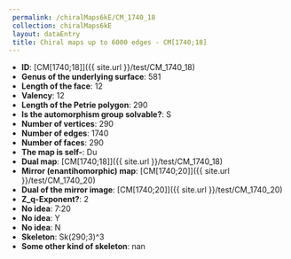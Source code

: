 ```yaml
--- 
 permalink: /chiralMaps6kE/CM_1740_18 
 collection: chiralMaps6kE
 layout: dataEntry
 title: Chiral maps up to 6000 edges - CM[1740;18]
---
```


- **ID**: [CM[1740;18]]({{ site.url }}/test/CM_1740_18)
- **Genus of the underlying surface**: 581
- **Length of the face**: 12
- **Valency**: 12
- **Length of the Petrie polygon**: 290
- **Is the automorphism group solvable?**: S
- **Number of vertices**: 290
- **Number of edges**: 1740
- **Number of faces**: 290
- **The map is self-**: Du
- **Dual map**: [CM[1740;18]]({{ site.url }}/test/CM_1740_18)
- **Mirror (enantihomorphic) map**: [CM[1740;20]]({{ site.url }}/test/CM_1740_20)
- **Dual of the mirror image**: [CM[1740;20]]({{ site.url }}/test/CM_1740_20)
- **Z_q-Exponent?**: 2
- **No idea**:  7:20
- **No idea**: Y
- **No idea**: N
- **Skeleton**: Sk(290;3)^3
- **Some other kind of skeleton**: nan
